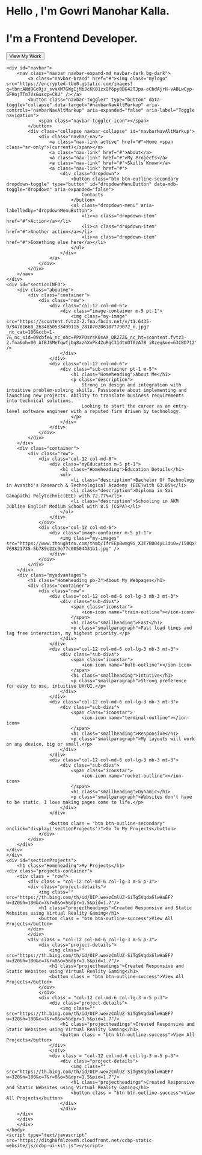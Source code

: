 <!DOCTYPE html>
<html lang="en">

<head>
    <link rel="stylesheet" href="https://stackpath.bootstrapcdn.com/bootstrap/4.5.2/css/bootstrap.min.css" integrity="sha384-JcKb8q3iqJ61gNV9KGb8thSsNjpSL0n8PARn9HuZOnIxN0hoP+VmmDGMN5t9UJ0Z" crossorigin="anonymous" />
    <script src="https://code.jquery.com/jquery-3.5.1.slim.min.js" integrity="sha384-DfXdz2htPH0lsSSs5nCTpuj/zy4C+OGpamoFVy38MVBnE+IbbVYUew+OrCXaRkfj" crossorigin="anonymous"></script>
    <script src="https://cdn.jsdelivr.net/npm/popper.js@1.16.1/dist/umd/popper.min.js" integrity="sha384-9/reFTGAW83EW2RDu2S0VKaIzap3H66lZH81PoYlFhbGU+6BZp6G7niu735Sk7lN" crossorigin="anonymous"></script>
    <script src="https://stackpath.bootstrapcdn.com/bootstrap/4.5.2/js/bootstrap.min.js" integrity="sha384-B4gt1jrGC7Jh4AgTPSdUtOBvfO8shuf57BaghqFfPlYxofvL8/KUEfYiJOMMV+rV" crossorigin="anonymous"></script>
    <link rel="stylesheet" href="manohar.css" />
    <script type="module" src="https://unpkg.com/ionicons@5.5.2/dist/ionicons/ionicons.esm.js"></script>
    <title>Manohar</title>
</head>

<body>
    <div id="sectionHomepage col-12 col-md-6 col-lg-3">
        <div class="Homepage d-flex flex-column justify-content-center">
            <h1 class="Homeheading">Hello , I'm <span class="style">Gowri Manohar Kalla</span>.</h1>
            <h1 class="Homeheading">I'm a Frontend Developer.</h1>
            <button class="btn btn-outline-primary" onclick="display('sectionINFO')">
                View My Work
            </button>
        </div>
        </div>

    <div id="navbar">
        <nav class="navbar navbar-expand-md navbar-dark bg-dark">
            <a class="navbar-brand" href="#"><img class="mylogo" src="https://encrypted-tbn0.gstatic.com/images?q=tbn:ANd9GcRjz_svaXM7GWgIjMbJcKK81zxOf6py0BG42TJpa-eCbdAjrH-vABLwCyp-SFHojTTm7Vs&usqp=CAU" /></a>
            <button class="navbar-toggler" type="button" data-toggle="collapse" data-target="#navbarNavAltMarkup" aria-controls="navbarNavAltMarkup" aria-expanded="false" aria-label="Toggle navigation">
                <span class="navbar-toggler-icon"></span>
            </button>
            <div class="collapse navbar-collapse" id="navbarNavAltMarkup">
                <div class="navbar-nav">
                    <a class="nav-link active" href="#">Home <span class="sr-only">(current)</span></a>
                    <a class="nav-link" href="#">About</a>
                    <a class="nav-link" href="#">My Projects</a>
                    <a class="nav-link" href="#">Skills Known</a>
                    <a class="nav-link" href="#">
                        <div class="dropdown">
                            <button class="btn btn-outline-secondary dropdown-toggle" type="button" id="dropdownMenuButton" data-mdb-toggle="dropdown" aria-expanded="false">
                                Contacts
                            </button>
                            <ul class="dropdown-menu" aria-labelledby="dropdownMenuButton">
                                <li><a class="dropdown-item" href="#">Action</a></li>
                                <li><a class="dropdown-item" href="#">Another action</a></li>
                                <li><a class="dropdown-item" href="#">Something else here</a></li>
                            </ul>
                        </div>
                    </a>
                </div>
            </div>
        </nav>
    </div>
    <div id="sectionINFO">
        <div class="aboutme">
            <div class="container">
                <div class="row">
                    <div class="col-12 col-md-6">
                        <div class="image-container m-5 pt-1">
                            <img class="my-image" src="https://scontent.fvtz3-2.fna.fbcdn.net/v/t1.6435-9/94701668_2634050533499115_281070206107779072_n.jpg?_nc_cat=106&ccb=1-7&_nc_sid=09cbfe&_nc_ohc=PPXPDsrsK0sAX_DR2ZZ&_nc_ht=scontent.fvtz3-2.fna&oh=00_AfBJSMeTqwfjbg8azhXvPk42uRgC31dtnOT0zA7B_iRzeg&oe=63CBD712" />
                        </div>
                    </div>
                    <div class="col-12 col-md-6">
                        <div class="sub-container pt-1 m-5">
                            <h1 class="Homeheading">About Me</h1>
                            <p class="description">
                                Strong in design and integration with intuitive problem-solving skills. Passionate about implementing and launching new projects. Ability to translate business requirements into technical solutions.
                                Looking to start the career as an entry-level software engineer with a reputed firm driven by technology.
                            </p>
                        </div>
                    </div>
                </div>
            </div>
        </div>
        <div class="container">
            <div class="row">
                <div class="col-12 col-md-6">
                    <div class="myEducation m-5 pt-1">
                        <h1 class="Homeheading">Education Details</h1>
                        <ul>
                            <li class="description">Bachelor Of Technology in Avanthi's Research & Technological Academy (EEE)with 63.85%</li>
                            <li class="description">Diploma in Sai Ganapathi Polytechnic(EEE) with 72.77%</li>
                            <li class="description">Schooling in AKM Jubliee English Medium School with 8.5 (CGPA)</li>
                        </ul>
                    </div>
                </div>
                <div class="col-12 col-md-6">
                    <div class="image-container m-5 pt-1">
                        <img class="my-images" src="https://www.thoughtco.com/thmb/IfrEEpBwmg9i_X3T7B004yLJdu0=/1500x994/filters:fill(auto,1)/GettyImages-769821735-5b789e22c9e77c00504431b1.jpg" />
                    </div>
                </div>
            </div>
        </div>
        <div class="myadvantages">
            <h1 class="Homeheading pb-3">About My Webpages</h1>
            <div class="container">
                <div class="row">
                    <div class="col-12 col-md-6 col-lg-3 mb-3 mt-3">
                        <div class="sub-divs">
                            <span class="iconstar">
                                <ion-icon name="train-outline"></ion-icon>
                            </span>
                            <h1 class="smallheading">Fast</h1>
                            <p class="smallparagraph">Fast load times and lag free interaction, my highest priority.</p>
                        </div>
                    </div>
                    <div class="col-12 col-md-6 col-lg-3 mb-3 mt-3">
                        <div class="sub-divs">
                            <span class="iconstar">
                                <ion-icon name="bulb-outline"></ion-icon>
                            </span>
                            <h1 class="smallheading">Intutive</h1>
                            <p class="smallparagraph">Strong preference for easy to use, intuitive UX/UI.</p>
                        </div>
                    </div>
                    <div class="col-12 col-md-6 col-lg-3 mb-3 mt-3">
                        <div class="sub-divs">
                            <span class="iconstar">
                                <ion-icon name="terminal-outline"></ion-icon>
                            </span>
                            <h1 class="smallheading">Responsive</h1>
                            <p class="smallparagraph">My layouts will work on any device, big or small.</p>
                        </div>
                    </div>
                    <div class="col-12 col-md-6 col-lg-3 mb-3 mt-3">
                        <div class="sub-divs">
                            <span class="iconstar">
                                <ion-icon name="rocket-outline"></ion-icon>
                            </span>
                            <h1 class="smallheading">Dynamic</h1>
                            <p class="smallparagraph">Websites don't have to be static, I love making pages come to life.</p>
                        </div>
                    </div>

                    <button class = "btn btn-outline-secondary" onclick="display('sectionProjects')">Go To My Projects</button>
                </div>
            </div>
        </div>
    </div>
    </div>
    <div id="sectionProjects">
        <h1 class="Homeheading">My Projects</h1>
    <div class="projects-container">
        <div class = "row">
            <div class = "col-12 col-md-6 col-lg-3 m-5 p-3">
            <div class="project-details">
                <img class="" src="https://th.bing.com/th/id/OIP.wexzCmlUZ-SiTg5Vqdx6lwHaEF?w=320&h=180&c=7&r=0&o=5&dpr=1.5&pid=1.7"/>
                <h1 class="projectheadings">Created Responsive and Static Websites using Virtual Reality Gaming</h1>
                <button class = "btn btn-outline-success">View All Projects</button>
            </div>
            </div>
            <div class = "col-12 col-md-6 col-lg-3 m-5 p-3">
                <div class="project-details">
                    <img class="" src="https://th.bing.com/th/id/OIP.wexzCmlUZ-SiTg5Vqdx6lwHaEF?w=320&h=180&c=7&r=0&o=5&dpr=1.5&pid=1.7"/>
                    <h1 class="projectheadings">Created Responsive and Static Websites using Virtual Reality Gaming</h1>
                    <button class = "btn btn-outline-success">View All Projects</button>
                </div>
                </div>
                <div class = "col-12 col-md-6 col-lg-3 m-5 p-3">
                    <div class="project-details">
                        <img class="" src="https://th.bing.com/th/id/OIP.wexzCmlUZ-SiTg5Vqdx6lwHaEF?w=320&h=180&c=7&r=0&o=5&dpr=1.5&pid=1.7"/>
                        <h1 class="projectheadings">Created Responsive and Static Websites using Virtual Reality Gaming</h1>
                        <button class = "btn btn-outline-success">View All Projects</button>
                    </div>
                    </div>
                    <div class = "col-12 col-md-6 col-lg-3 m-5 p-3">
                        <div class="project-details">
                            <img class="" src="https://th.bing.com/th/id/OIP.wexzCmlUZ-SiTg5Vqdx6lwHaEF?w=320&h=180&c=7&r=0&o=5&dpr=1.5&pid=1.7"/>
                            <h1 class="projectheadings">Created Responsive and Static Websites using Virtual Reality Gaming</h1>
                            <button class = "btn btn-outline-success">View All Projects</button>
                        </div>
                        </div>
        </div>
        </div>
        </div>
    </body>
    <script type="text/javascript" src="https://d1tgh8fmlzexmh.cloudfront.net/ccbp-static-website/js/ccbp-ui-kit.js"></script>
</body>
</html>
